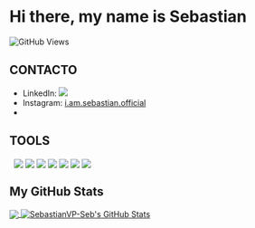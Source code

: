 # Hi there, my name is Sebastian

<!--
**SebastianVP-Seb/SebastianVP-Seb** is a ✨ _special_ ✨ repository because its `README.md` (this file) appears on your GitHub profile.

Here are some ideas to get you started:

- 🔭 I’m currently working on ...
- 🌱 I’m currently learning ...
- 👯 I’m looking to collaborate on ...
- 🤔 I’m looking for help with ...
- 💬 Ask me about ...
- 📫 How to reach me: ...
- 😄 Pronouns: ...
- ⚡ Fun fact: ...
-->
![GitHub Views](https://komarev.com/ghpvc/?username=SebastianVP-Seb&color=2685BF)

## CONTACTO
- LinkedIn: [<img src="https://img.icons8.com/fluency/48/fa314a/instagram-new.png"/>](https://www.linkedin.com/in/sebasti%C3%A1n-v%C3%A1zquez-palacios-2aa463179/)
- Instagram: [i.am.sebastian.official](https://www.instagram.com/i.am.sebastian.official/)
- 

## TOOLS
  ![]() ![]()
  <img align="center" src="https://img.icons8.com/color/48/000000/html-5--v1.png"/>
  <img align="center" src="https://img.icons8.com/ios-filled/50/fa314a/css.png"/>
  <img align="center" src="https://img.icons8.com/ios-filled/50/fa314a/sass.png"/>
  <img align="center" src="https://img.icons8.com/color/48/000000/javascript--v2.png"/>
  <img align="center" src="https://img.icons8.com/plasticine/60/4a90e2/react.png"/>
  <img align="center" src="https://img.icons8.com/color/48/26e07f/android-studio--v2.png"/>
  <img align="center" src="https://img.icons8.com/ios-glyphs/60/4a90e2/github.png"/>

## My GitHub Stats
<a target='_blank' href="https://github.com/SebastianVP-Seb/SebastianVP-Seb">
  <img align="center" src="https://github-readme-stats.vercel.app/api/top-langs/?username=SebastianVP-Seb&hide=java,html&title_color=ffffff&text_color=c9cacc&icon_color=2bbc8a&bg_color=1d1f21"/>
</a>
<a href="https://github.com/SebastianVP-Seb/SebastianVP-Seb">
  <img align="center" src="https://github-readme-stats.vercel.app/api?username=SebastianVP-Seb&show_icons=true&line_height=27&count_private=true&title_color=ffffff&text_color=c9cacc&icon_color=2bbc8a&bg_color=1d1f21" alt="SebastianVP-Seb's GitHub Stats" />
  


